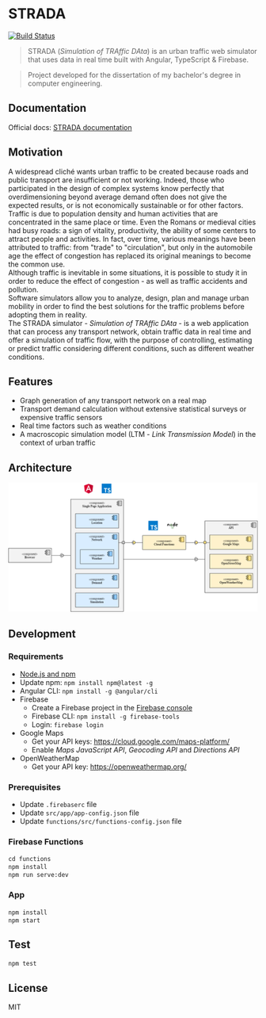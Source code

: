 # STRADA
[![Build Status](https://travis-ci.org/robisim74/STRADA.svg?branch=master)](https://travis-ci.org/robisim74/STRADA)

> STRADA (_Simulation of TRAffic DAta_) is an urban traffic web simulator that uses data in real time built with Angular, TypeScript & Firebase.

> Project developed for the dissertation of my bachelor's degree in computer engineering.

## Documentation
Official docs: [STRADA documentation](https://robisim74.github.io/STRADA/)

## Motivation
A widespread cliché wants urban traffic to be created because roads and public transport are insufficient or not working. Indeed, those who participated in the design of complex systems know perfectly that overdimensioning beyond average demand often does not give the expected results, or is not economically sustainable or for other factors. Traffic is due to population density and human activities that are concentrated in the same place or time. Even the Romans or medieval cities had busy roads: a sign of vitality, productivity, the ability of some centers to attract people and activities. In fact, over time, various meanings have been attributed to traffic: from "trade" to "circulation", but only in the automobile age the effect of congestion has replaced its original meanings to become the common use.<br>
Although traffic is inevitable in some situations, it is possible to study it in order to reduce the effect of congestion - as well as traffic accidents and pollution.<br>
Software simulators allow you to analyze, design, plan and manage urban mobility in order to find the best solutions for the traffic problems before adopting them in reality.<br>
The STRADA simulator - _Simulation of TRAffic DAta_ - is a web application that can process any transport network, obtain traffic data in real time and offer a simulation of traffic flow, with the purpose of controlling, estimating or predict traffic considering different conditions, such as different weather conditions.

## Features
- Graph generation of any transport network on a real map
- Transport demand calculation without extensive statistical surveys or expensive traffic sensors
- Real time factors such as weather conditions
- A macroscopic simulation model (LTM - _Link Transmission Model_) in the context of urban traffic

## Architecture
![Architecture](images/Architecture.png)

## Development

### Requirements
- [Node.js and npm](https://nodejs.org)
- Update npm: `npm install npm@latest -g`
- Angular CLI: `npm install -g @angular/cli`
- Firebase
    - Create a Firebase project in the [Firebase console](https://console.firebase.google.com/)
    - Firebase CLI: `npm install -g firebase-tools`
    - Login: `firebase login`
- Google Maps 
    - Get your API keys: https://cloud.google.com/maps-platform/
    - Enable _Maps JavaScript API_, _Geocoding API_ and _Directions API_
- OpenWeatherMap
    - Get your API key: https://openweathermap.org/

### Prerequisites
- Update `.firebaserc` file
- Update `src/app/app-config.json` file
- Update `functions/src/functions-config.json` file

### Firebase Functions
```Shell
cd functions
npm install
npm run serve:dev
```

### App
```Shell
npm install
npm start
```

## Test
```Shell
npm test
```

## License
MIT